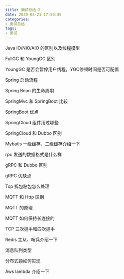 ```yaml
---
title: 面试总结-2
date: 2020-08-21 17:50:39
categories: 
- 面试总结
tags:
- 面试
---
```


Java IO/NIO/AIO 的区别以及线程模型

<!-- more -->

FullGC 和 YoungGC 区别

YoungGC 是否会暂停用户线程，YGC停顿时间是否可配置

Spring 启动流程

Spring Bean 的生命周期

SpringMvc 和 SpringBoot 比较

SpringBoot 优点

SpringCloud 组件用过哪些

SpringCloud 和 Dubbo 区别

Mybatis 一级缓存、二级缓存介绍一下

rpc 发送的数据格式是什么样

gRPC 和 Dubbo 区别

gRPC 优缺点

Tcp 拆包粘包怎么处理

MQTT 和 Http 区别

MQTT 的原理

MQTT 如何保持长连接的

TCP 三次握手和四次握手

Redis 主从、哨兵介绍一下

消息队列类型

分布式锁如何实现

Aws lambda 介绍一下